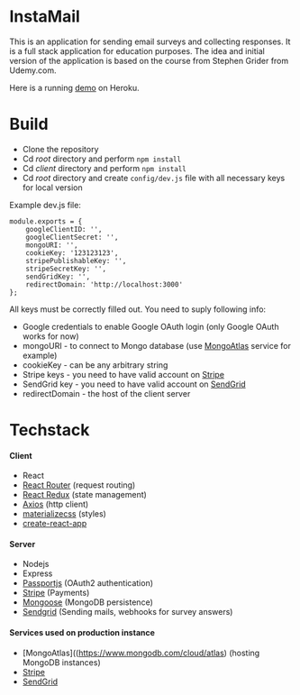 # InstaMail
This is an application for sending email surveys and collecting responses. It is a full stack application for education purposes.
The idea and initial version of the application is based on the course from Stephen Grider from Udemy.com. 

Here is a running [demo](https://hidden-woodland-47116.herokuapp.com/) on Heroku.

# Build
* Clone the repository
* Cd _root_ directory and perform `npm install`
* Cd _client_ directory and perform `npm install`
* Cd _root_ directory and create `config/dev.js` file with all necessary keys for local version

Example dev.js file:
```
module.exports = {
    googleClientID: '',
    googleClientSecret: '',
    mongoURI: '',
    cookieKey: '123123123',
    stripePublishableKey: '',
    stripeSecretKey: '',
    sendGridKey: '',
    redirectDomain: 'http://localhost:3000'
};
```
All keys must be correctly filled out. You need to suply following info:
* Google credentials to enable Google OAuth login (only Google OAuth works for now)
* mongoURI - to connect to Mongo database (use [MongoAtlas](https://www.mongodb.com/cloud/atlas) service for example)
* cookieKey - can be any arbitrary string
* Stripe keys - you need to have valid account on [Stripe](https://stripe.com/)
* SendGrid key - you need to have valid account on [SendGrid](https://sendgrid.com/)
* redirectDomain - the host of the client server

# Techstack
#### Client
* React
* [React Router](https://github.com/ReactTraining/react-router) (request routing)
* [React Redux](https://react-redux.js.org/) (state management)
* [Axios](https://github.com/axios/axios) (http client)
* [materializecss](https://materializecss.com/) (styles)
* [create-react-app](https://github.com/facebook/create-react-app)

#### Server
* Nodejs
* Express
* [Passportjs](http://www.passportjs.org/) (OAuth2 authentication)
* [Stripe](https://stripe.com/) (Payments)
* [Mongoose](https://mongoosejs.com/) (MongoDB persistence)
* [Sendgrid](https://sendgrid.com/) (Sending mails, webhooks for survey answers)

#### Services used on production instance
* [MongoAtlas]((https://www.mongodb.com/cloud/atlas) (hosting MongoDB instances)
* [Stripe](https://stripe.com/)
* [SendGrid](https://sendgrid.com/)
